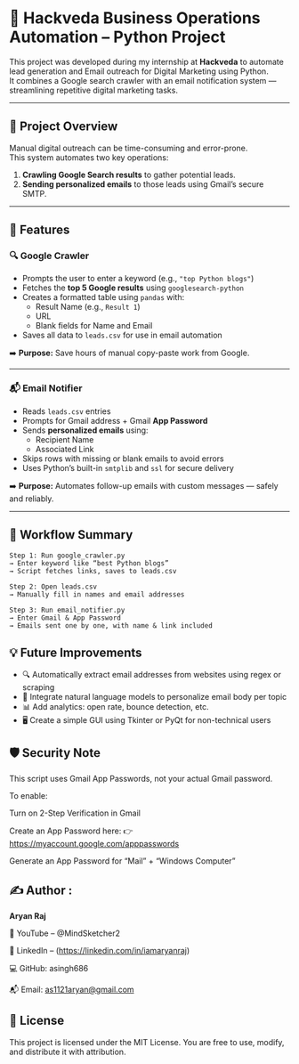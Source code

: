 # 🤖 Hackveda Business Operations Automation – Python Project

This project was developed during my internship at **Hackveda** to automate lead generation and Email outreach for Digital Marketing using Python.  
It combines a Google search crawler with an email notification system — streamlining repetitive digital marketing tasks.

---

## 🧠 Project Overview

Manual digital outreach can be time-consuming and error-prone.  
This system automates two key operations:

1. **Crawling Google Search results** to gather potential leads.
2. **Sending personalized emails** to those leads using Gmail’s secure SMTP.

---

## 🚀 Features

### 🔍 Google Crawler

- Prompts the user to enter a keyword (e.g., `"top Python blogs"`)
- Fetches the **top 5 Google results** using `googlesearch-python`
- Creates a formatted table using `pandas` with:
  - Result Name (e.g., `Result 1`)
  - URL
  - Blank fields for Name and Email
- Saves all data to `leads.csv` for use in email automation

➡️ **Purpose:** Save hours of manual copy-paste work from Google.

---

### 📬 Email Notifier

- Reads `leads.csv` entries
- Prompts for Gmail address + Gmail **App Password**
- Sends **personalized emails** using:
  - Recipient Name
  - Associated Link
- Skips rows with missing or blank emails to avoid errors
- Uses Python’s built-in `smtplib` and `ssl` for secure delivery

➡️ **Purpose:** Automates follow-up emails with custom messages — safely and reliably.

---

## 🔄 Workflow Summary

```text
Step 1: Run google_crawler.py
→ Enter keyword like “best Python blogs”
→ Script fetches links, saves to leads.csv

Step 2: Open leads.csv
→ Manually fill in names and email addresses

Step 3: Run email_notifier.py
→ Enter Gmail & App Password
→ Emails sent one by one, with name & link included
```





## 💡 Future Improvements

- 🔍 Automatically extract email addresses from websites using regex or scraping
- 🧠 Integrate natural language models to personalize email body per topic
- 📊 Add analytics: open rate, bounce detection, etc.
- 🖥 Create a simple GUI using Tkinter or PyQt for non-technical users


## 🛡️ Security Note

This script uses Gmail App Passwords, not your actual Gmail password.

To enable:

Turn on 2-Step Verification in Gmail

Create an App Password here:
👉 https://myaccount.google.com/apppasswords

Generate an App Password for “Mail” + “Windows Computer”

## ✍️ Author : 

 **Aryan Raj**

🔗 YouTube – @MindSketcher2

💼 LinkedIn – (https://linkedin.com/in/iamaryanraj)

💻 GitHub: asingh686

📬 Email: as1121aryan@gmail.com

## 🏁 License

This project is licensed under the MIT License.
You are free to use, modify, and distribute it with attribution.



